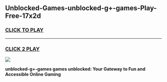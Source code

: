 
## Unblocked-Games-unblocked-g+-games-Play-Free-17x2d
<h3>
<a href="https://premium76.site?title=unblocked-g+-games&ref=22A">CLICK TO PLAY</a></h3>
<hr>

<h3>
<a href="https://premium76.site?title=unblocked-g+-games&ref=22A">CLICK 2 PLAY</a>
  
</h3>

<a href="https://premium76.site?title=unblocked-g+-games&ref=22A"><img src="https://clearcache.store/games.png"></a>


**unblocked-g+-games games unblocked: Your Gateway to Fun and Accessible Online Gaming**

